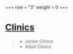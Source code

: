 +++
row = "3"
weight = 0
+++

<h1>
    <a class="link" href="/pages/leagues/">
        Clinics
        <span class="glyphicon glyphicon-chevron-right"></span>
    </a>
</h1>

 
> - Junior Clinics
> - Adult Clinics
